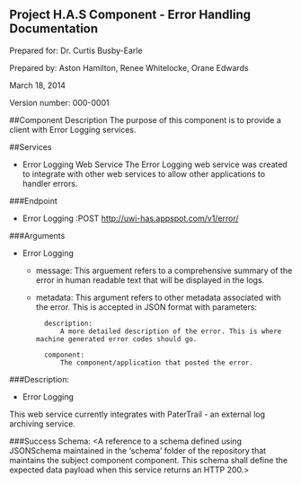Project H.A.S Component - Error Handling Documentation
------------------------------------------------
Prepared for: Dr. Curtis Busby-Earle

Prepared by: Aston Hamilton, Renee Whitelocke, Orane Edwards

March 18, 2014

Version number: 000-0001


##Component Description
The purpose of this component is to provide a client with Error
Logging services.

##Services
+ Error Logging Web Service
	<insert description of service.>
	The Error Logging web service was created to integrate with other web services to allow other applications to handler errors.


###Endpoint
+ Error Logging :POST http://uwi-has.appspot.com/v1/error/

###Arguments
+ Error Logging 
	<insert args>
	+ message: 
		This arguement refers to a comprehensive summary of the error in human readable text that will be displayed in the logs.

	+ metadata: 
		This argument refers to other metadata associated with the error. This is accepted in JSON format with parameters:  

			description: 
				A more detailed description of the error. This is where machine generated error codes should go.  

			component:
				The component/application that posted the error.
	
###Description:
+ Error Logging
<insert description of the functionality provided by the error logging web service>
	This web service currently integrates with PaterTrail - an external log archiving service.

###Success Schema:
<A reference to a schema defined using JSONSchema maintained in the 
‘schema’ folder of the repository that maintains the subject component component.
 This schema shall define the expected data payload when this service returns an HTTP 200.>



	
	
